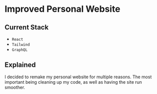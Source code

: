 # Improved Personal Website

## Current Stack 
- `React`
- `Tailwind`
- `GraphQL`

## Explained

I decided to remake my personal website for multiple reasons. The most important being cleaning up my code, as well as having the site run smoother. 

